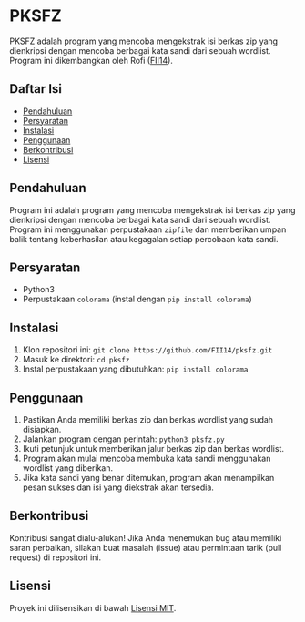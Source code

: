 # PKSFZ

PKSFZ adalah program yang mencoba mengekstrak isi berkas zip yang dienkripsi dengan mencoba berbagai kata sandi dari sebuah wordlist. Program ini dikembangkan oleh Rofi ([FII14](https://github.com/FII14)).

## Daftar Isi

- [Pendahuluan](#pendahuluan)
- [Persyaratan](#persyaratan)
- [Instalasi](#instalasi)
- [Penggunaan](#penggunaan)
- [Berkontribusi](#berkontribusi)
- [Lisensi](#lisensi)

## Pendahuluan

Program ini adalah program yang mencoba mengekstrak isi berkas zip yang dienkripsi dengan mencoba berbagai kata sandi dari sebuah wordlist. Program ini menggunakan perpustakaan `zipfile` dan memberikan umpan balik tentang keberhasilan atau kegagalan setiap percobaan kata sandi.

## Persyaratan

- Python3
- Perpustakaan `colorama` (instal dengan `pip install colorama`)

## Instalasi

1. Klon repositori ini: `git clone https://github.com/FII14/pksfz.git`
2. Masuk ke direktori: `cd pksfz`
3. Instal perpustakaan yang dibutuhkan: `pip install colorama`

## Penggunaan

1. Pastikan Anda memiliki berkas zip dan berkas wordlist yang sudah disiapkan.
2. Jalankan program dengan perintah: `python3 pksfz.py`
3. Ikuti petunjuk untuk memberikan jalur berkas zip dan berkas wordlist.
4. Program akan mulai mencoba membuka kata sandi menggunakan wordlist yang diberikan.
5. Jika kata sandi yang benar ditemukan, program akan menampilkan pesan sukses dan isi yang diekstrak akan tersedia.

## Berkontribusi

Kontribusi sangat dialu-alukan! Jika Anda menemukan bug atau memiliki saran perbaikan, silakan buat masalah (issue) atau permintaan tarik (pull request) di repositori ini.

## Lisensi

Proyek ini dilisensikan di bawah [Lisensi MIT](LICENSE).

